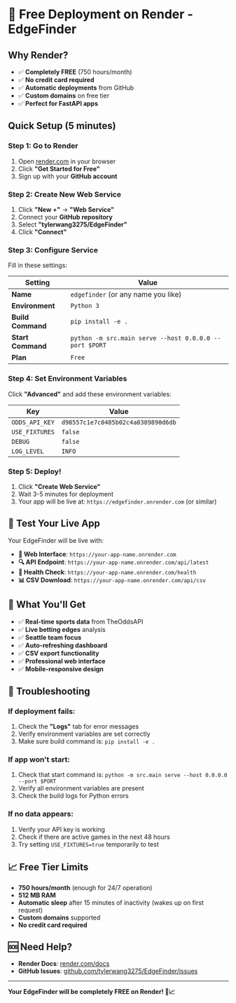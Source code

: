 # 🚀 Free Deployment on Render - EdgeFinder

## Why Render?
- ✅ **Completely FREE** (750 hours/month)
- ✅ **No credit card required**
- ✅ **Automatic deployments** from GitHub
- ✅ **Custom domains** on free tier
- ✅ **Perfect for FastAPI apps**

## Quick Setup (5 minutes)

### Step 1: Go to Render
1. Open [render.com](https://render.com) in your browser
2. Click **"Get Started for Free"**
3. Sign up with your **GitHub account**

### Step 2: Create New Web Service
1. Click **"New +"** → **"Web Service"**
2. Connect your **GitHub repository**
3. Select **"tylerwang3275/EdgeFinder"**
4. Click **"Connect"**

### Step 3: Configure Service
Fill in these settings:

| Setting | Value |
|---------|-------|
| **Name** | `edgefinder` (or any name you like) |
| **Environment** | `Python 3` |
| **Build Command** | `pip install -e .` |
| **Start Command** | `python -m src.main serve --host 0.0.0.0 --port $PORT` |
| **Plan** | `Free` |

### Step 4: Set Environment Variables
Click **"Advanced"** and add these environment variables:

| Key | Value |
|-----|-------|
| `ODDS_API_KEY` | `d98557c1e7c0485b02c4a0389890d6db` |
| `USE_FIXTURES` | `false` |
| `DEBUG` | `false` |
| `LOG_LEVEL` | `INFO` |

### Step 5: Deploy!
1. Click **"Create Web Service"**
2. Wait 3-5 minutes for deployment
3. Your app will be live at: `https://edgefinder.onrender.com` (or similar)

## 🎯 Test Your Live App

Your EdgeFinder will be live with:
- **📱 Web Interface**: `https://your-app-name.onrender.com`
- **🔍 API Endpoint**: `https://your-app-name.onrender.com/api/latest`
- **💚 Health Check**: `https://your-app-name.onrender.com/health`
- **📊 CSV Download**: `https://your-app-name.onrender.com/api/csv`

## 🎉 What You'll Get

- ✅ **Real-time sports data** from TheOddsAPI
- ✅ **Live betting edges** analysis
- ✅ **Seattle team focus**
- ✅ **Auto-refreshing dashboard**
- ✅ **CSV export functionality**
- ✅ **Professional web interface**
- ✅ **Mobile-responsive design**

## 🔧 Troubleshooting

### If deployment fails:
1. Check the **"Logs"** tab for error messages
2. Verify environment variables are set correctly
3. Make sure build command is: `pip install -e .`

### If app won't start:
1. Check that start command is: `python -m src.main serve --host 0.0.0.0 --port $PORT`
2. Verify all environment variables are present
3. Check the build logs for Python errors

### If no data appears:
1. Verify your API key is working
2. Check if there are active games in the next 48 hours
3. Try setting `USE_FIXTURES=true` temporarily to test

## 📈 Free Tier Limits

- **750 hours/month** (enough for 24/7 operation)
- **512 MB RAM**
- **Automatic sleep** after 15 minutes of inactivity (wakes up on first request)
- **Custom domains** supported
- **No credit card required**

## 🆘 Need Help?

- **Render Docs**: [render.com/docs](https://render.com/docs)
- **GitHub Issues**: [github.com/tylerwang3275/EdgeFinder/issues](https://github.com/tylerwang3275/EdgeFinder/issues)

---

**Your EdgeFinder will be completely FREE on Render! 🚀📈**
